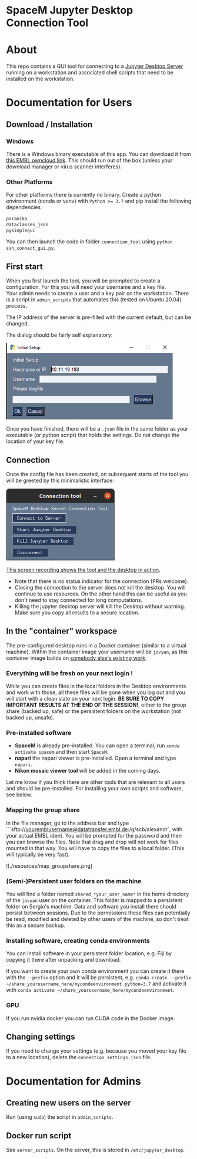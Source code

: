 # SpaceM Jupyter Desktop Connection Tool

# About

This repo contains a GUI tool for connecting to a [Jupyter Desktop Server](https://github.com/yuvipanda/jupyter-desktop-server)
running on a workstation and associated shell scripts that need to be installed 
on the workstation. 

# Documentation for Users

## Download / Installation

### Windows 

There is a Windows binary executable of this app.
You can download it from [this EMBL owncloud link](https://oc.embl.de/index.php/s/DMOTTmQpr5DSFlq).
This should run out of the box (unless your download manager or virus scanner interferes).

### Other Platforms

For other platforms there is currently no binary.
Create a python environment (conda or venv) with `Python >= 3.7` 
and pip install the following dependencies

```
paramiko
dataclasses_json
pysimplegui
```

You can then launch the code in folder `connection_tool`
using `python ssh_connect_gui.py`. 

## First start

When you first launch the tool, you will be prompted to create a configuration.
For this you will need your username and a key file.  
Your admin needs to create a user and a key pair on the workstation. There is a script in `admin_scripts` that automates this (tested on Ubuntu 20.04) process.

The IP address of the server is pre-filled with the current default, but can be changed.

The dialog should be fairly self explanatory:

![](./resources/connection_tool_initial_setup.png)

Once you have finished, there will be a `.json` file in the same folder as your executable (or python
script) that holds the settings. Do not change the location of your key file. 


## Connection


Once the config file has been created, on subsequent starts of the tool you will be
greeted by this minimalistic interface:

![](./resources/main_window.png)



[This screen recording shows the tool and the desktop in action](https://slack-files.com/T07TPNGTC-F01PSQNPNBH-e310f22543).


* Note that there is no status indicator for the connection (PRs welcome).
* Closing the connection to the server does not kill the desktop. You will continue to use resources. On the other hand this can be useful as you don't need to stay connected for long computations. 
* Killing the jupyter desktop server will kill the Desktop without warning. Make sure you copy all results to a secure location.  


## In the "container" workspace

The pre-configured desktop runs in a Docker container (similar to a virtual machine).
Within the container image your username will be `jovyan`, as this container image builds
on [somebody else's existing work](https://github.com/yuvipanda/jupyter-desktop-server).

### Everything will be fresh on your next login !

While you can create files in the local folders in the Desktop environments and work
with those, all these files will be gone when you log out and you will start with a clean slate
on your next login. **BE SURE TO COPY IMPORTANT RESULTS AT THE END OF THE SESSION!**, either
to the group share (backed up, safe) or the persistent folders on the workstation (not backed up, unsafe).

### Pre-installed software

* **SpaceM** is already pre-installed. You can open a terminal, run `conda activate spacem` and then start `SpaceM`.
* **napari** the napari viewer is pre-installed. Open a terminal and type `napari`.
* **Nikon mosaic viewer tool** will be added in the coming days.

Let me know if you think there are other tools that are relevant to all users and should be pre-installed. For installing your own scripts and software, see below.

### Mapping the group share

In the file manager, go to the address bar and type 
```sftp://youremblusername@datatransfer.embl.de:/g/scb/alexandr`, with your actual EMBL ident.
You will be prompted for the password and then you can browse the files. Note that drag and drop
will not work for files mounted in that way. You will have to copy the files to a local folder.
(This will typically be very fast).

![./resources/map_groupshare.png]

### (Semi-)Persistent user folders on the machine

You will find a folder named `shared_*your_user_name*` in the home directory of the `jovyan` user
on the container. This folder is mapped to a persistent folder on Sergio's machine. Data and software
you install there should persist between sessions. Due to the permissions these files can potentially
be read, modified and deleted by other users of the machine, so don't treat this as a secure backup.

### Installing software, creating conda environments

You can install software in your persistent folder location, e.g. Fiji by copying it there after unpacking and download.

If you want to create your own conda environment you can create it there with the `--prefix` option and it will be persistent, e.g. `conda create --prefix ~/share_yourusername_here/mycondeenvironment python=3.7` and activate it with `conda activate ~/share_yourusername_here/mycondeenvironment`.


### GPU

If you run nvidia docker you can run CUDA code in the Docker image.
## Changing settings

If you need to change your settings (e.g. because you moved your key file to a new location), delete the `connection_settings.json` file.

# Documentation for Admins

## Creating new users on the server

Run (using `sudo`) the script in `admin_scripts`.

## Docker run script

See `server_scripts`. On the server, this is stored in `/etc/jupyter_desktop`. 
